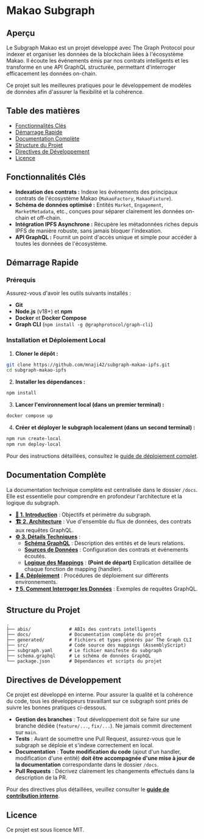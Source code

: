 # Makao Subgraph

## Aperçu

Le Subgraph Makao est un projet développé avec The Graph Protocol pour indexer et organiser les données de la blockchain liées à l'écosystème Makao. Il écoute les événements émis par nos contrats intelligents et les transforme en une API GraphQL structurée, permettant d'interroger efficacement les données on-chain.

Ce projet suit les meilleures pratiques pour le développement de modèles de données afin d'assurer la flexibilité et la cohérence.

## Table des matières

- [Fonctionnalités Clés](#fonctionnalités-clés)
- [Démarrage Rapide](#démarrage-rapide)
- [Documentation Complète](#documentation-complète)
- [Structure du Projet](#structure-du-projet)
- [Directives de Développement](#directives-de-développement)
- [Licence](#licence)

## Fonctionnalités Clés

- **Indexation des contrats :** Indexe les événements des principaux contrats de l'écosystème Makao (`MakaoFactory`, `MakaoFixture`).
- **Schéma de données optimisé :** Entités `Market`, `Engagement`, `MarketMetadata`, etc., conçues pour séparer clairement les données on-chain et off-chain.
- **Intégration IPFS Asynchrone :** Récupère les métadonnées riches depuis IPFS de manière robuste, sans jamais bloquer l'indexation.
- **API GraphQL :** Fournit un point d'accès unique et simple pour accéder à toutes les données de l'écosystème.

## Démarrage Rapide

### Prérequis

Assurez-vous d'avoir les outils suivants installés :

- **Git**
- **Node.js** (v18+) et **npm**
- **Docker** et **Docker Compose**
- **Graph CLI** (`npm install -g @graphprotocol/graph-cli`)

### Installation et Déploiement Local

1. **Cloner le dépôt :**

```bash
git clone https://github.com/mnaji42/subgraph-makao-ipfs.git
cd subgraph-makao-ipfs
```

2. **Installer les dépendances :**

```bash
npm install
```

3. **Lancer l'environnement local (dans un premier terminal) :**

```bash
docker compose up
```

4. **Créer et déployer le subgraph localement (dans un second terminal) :**

```bash
npm run create-local
npm run deploy-local
```

Pour des instructions détaillées, consultez le [guide de déploiement complet](./docs/04-deployment.md).

## Documentation Complète

La documentation technique complète est centralisée dans le dossier `/docs`. Elle est essentielle pour comprendre en profondeur l'architecture et la logique du subgraph.

- **[📄 1. Introduction](./docs/01-introduction.md)** : Objectifs et périmètre du subgraph.
- **[🏗️ 2. Architecture](./docs/02-architecture.md)** : Vue d'ensemble du flux de données, des contrats aux requêtes GraphQL.
- **[⚙️ 3. Détails Techniques](./docs/03-subgraph-details/)** :
  - **[Schéma GraphQL](./docs/03-subgraph-details/01-schema-graphql.md)** : Description des entités et de leurs relations.
  - **[Sources de Données](./docs/03-subgraph-details/02-data-sources.md)** : Configuration des contrats et événements écoutés.
  - **[Logique des Mappings](./docs/03-subgraph-details/03-mappings/00-overview.md)** : **(Point de départ)** Explication détaillée de chaque fonction de mapping (handler).
- **[🚀 4. Déploiement](./docs/04-deployment.md)** : Procédures de déploiement sur différents environnements.
- **[❓ 5. Comment Interroger les Données](./docs/05-how-to-query.md)** : Exemples de requêtes GraphQL.

## Structure du Projet

```
.
├── abis/              # ABIs des contrats intelligents
├── docs/              # Documentation complète du projet
├── generated/         # Fichiers et types générés par The Graph CLI
├── src/               # Code source des mappings (AssemblyScript)
├── subgraph.yaml      # Le fichier manifeste du subgraph
├── schema.graphql     # Le schéma de données GraphQL
└── package.json       # Dépendances et scripts du projet
```

## Directives de Développement

Ce projet est développé en interne. Pour assurer la qualité et la cohérence du code, tous les développeurs travaillant sur ce subgraph sont priés de suivre les bonnes pratiques ci-dessous.

- **Gestion des branches** : Tout développement doit se faire sur une branche dédiée (`feature/...`, `fix/...`). Ne jamais commit directement sur `main`.
- **Tests** : Avant de soumettre une Pull Request, assurez-vous que le subgraph se déploie et s'indexe correctement en local.
- **Documentation** : **Toute modification du code** (ajout d'un handler, modification d'une entité) **doit être accompagnée d'une mise à jour de la documentation** correspondante dans le dossier `/docs`.
- **Pull Requests** : Décrivez clairement les changements effectués dans la description de la PR.

Pour des directives plus détaillées, veuillez consulter le [**guide de contribution interne**](./docs/06-contributing.md).

## Licence

Ce projet est sous licence MIT.
